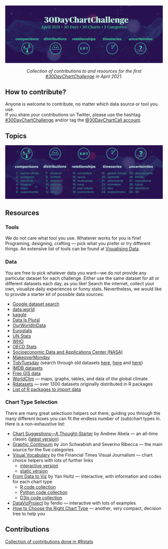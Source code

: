 ![](img/banner.png)

<p align="center"><em>Collection of contributions to and resources for the first <a href="https://twitter.com/30DayChartChall">#30DayChartChallenge</a> in April 2021.</em></p>

## How to contribute?

Anyone is welcome to contribute, no matter which data source or tool you use.  
If you share your contributions on Twitter, please use the hashtag [#30DayChartChallenge](https://twitter.com/search?q=%2330DayChartChallenge) and/or tag the [@30DayChartCall account](https://twitter.com/30DayChartChall).

## Topics

![](img/topics_ol_blank.png)

## Resources

### Tools

We do not care what tool you use. Whatever works for you is fine! Programing, designing, crafting — pick what you prefer or try different things.  An extensive list of tools can be found at [Visualising Data](https://www.visualisingdata.com/resources/).

### Data

You are free to pick whatever data you want—we do not provide any particular dataset for each challenge. Either use the same dataset for all or different datasets each day, as you like! Search the internet, collect your own, visualize daily experiences or funny stats. Nevertheless, we would like to provide a starter kit of possible data sources:

* [Google dataset search](https://datasetsearch.research.google.com/)
* [data.world](https://data.world/)
* [kaggle](https://www.kaggle.com/datasets)
* [Data Is Plural](https://docs.google.com/spreadsheets/d/1wZhPLMCHKJvwOkP4juclhjFgqIY8fQFMemwKL2c64vk/edit#gid=0)
* [OurWorldInData](https://ourworldindata.org/)
* [Eurostats](https://ec.europa.eu/eurostat)
* [UN Stats](https://unstats.un.org/home/)
* [WHO](https://www.who.int/data/collections)
* [OECD Stats](https://stats.oecd.org/)
* [Socioeconomic Data and Applications Center (NASA)](https://sedac.ciesin.columbia.edu/)
* [MakeoverMonday](https://www.makeovermonday.co.uk/data/)
* [TidyTuesday](https://github.com/rfordatascience/tidytuesday/tree/master/data/2021) (search through old datasets [here](https://github.com/rfordatascience/tidytuesday/tree/master/data/2018), [here](https://github.com/rfordatascience/tidytuesday/tree/master/data/2019) and [here](https://github.com/rfordatascience/tidytuesday/tree/master/data/2020))
* [IMDB datasets](https://www.imdb.com/interfaces/)
* [Free GIS data](http://freegisdata.rtwilson.com/)
* [WorldClim](https://worldclim.org/) — maps, graphs, tables, and data of the global climate
* [Rdatasets](https://vincentarelbundock.github.io/Rdatasets/datasets.html) — over 1300 datasets originally distributed in R packages
* [List of R packages to import data](https://www.computerworld.com/article/3109890/these-r-packages-import-sports-weather-stock-data-and-more.html)

### Chart Type Selection

There are many great selectiuon helpers out there, guiding you through the many different boxes you can fit the endless number of (sub)chart types in. Here is a non-exhaustive list:

* [Chart Suggestions—A Thought-Starter](http://extremepresentation.com/wp-content/uploads/choosing-a-good-chart-09-1.pdf) by Andrew Abela — an all-time classic ([latest version](https://extremepresentation.typepad.com/files/chart-chooser-2020.pdf))
* [Graphic Continuum](https://policyviz.com/2014/09/09/graphic-continuum/) by Jon Schwabish and Severino Ribecca — the main source for the five categories
* [Visual Vocabulary](https://github.com/ft-interactive/chart-doctor/tree/master/visual-vocabulary) by the Financial Times Visual Journalism  — chart choice helpers with lots of further links
  + [interactive version](https://www.ft.com/chart-doctor) 
  + [static version](https://raw.githubusercontent.com/ft-interactive/chart-doctor/master/visual-vocabulary/poster.png)
* [From Data to Viz](https://www.data-to-viz.com/) by Yan Holtz — interactive, with information and codes for each chart type
  + [R code collection](https://www.r-graph-gallery.com/)
  + [Python code collection](https://www.python-graph-gallery.com/)
  + [D3js code collection](https://www.d3-graph-gallery.com/)
* [DataVizProject](https://datavizproject.com/) by ferdio — interactive with lots of examples
* [How to Choose the Right Chart Type](https://activewizards.com/blog/how-to-choose-the-right-chart-type-infographic/) — another, very compact, decision tree to help you

## Contributions

[Collection of contributions done in #Rstats](https://github.com/dominicroye/rstats-chart-challenge-2021)

